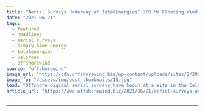 ```yaml
---
title: "Aerial Surveys Underway at TotalEnergies’ 300 MW Floating Wind Project Site"
date: "2021-06-21"
tags: 
  - featured
  - headlines
  - aerial surveys
  - simply blue energy
  - totalenergies
  - valorous
  - offshorewind
source: "offshorewind"
image_url: "https://cdn.offshorewind.biz/wp-content/uploads/sites/2/2021/06/21125003/Valorous-Blue-Gem-Wind.jpg"
image_fp: "/assets/img/post_thumbnails/15.jpg"
lead: "Offshore digital aerial surveys have begun at a site in the Celtic Sea where"
article_url: "https://www.offshorewind.biz/2021/06/21/aerial-surveys-underway-at-totalenergies-300-mw-floating-wind-project-site/"
---
```


---
